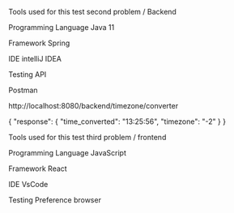 Tools used for this test second problem / Backend

Programming Language
Java 11

Framework
Spring

IDE
intelliJ IDEA

Testing API

Postman

http://localhost:8080/backend/timezone/converter

{
    "response": {
    "time_converted": "13:25:56",
    "timezone": "-2"
    }
}


Tools used for this test third problem / frontend

Programming Language
JavaScript

Framework
React 

IDE
VsCode

Testing
Preference browser